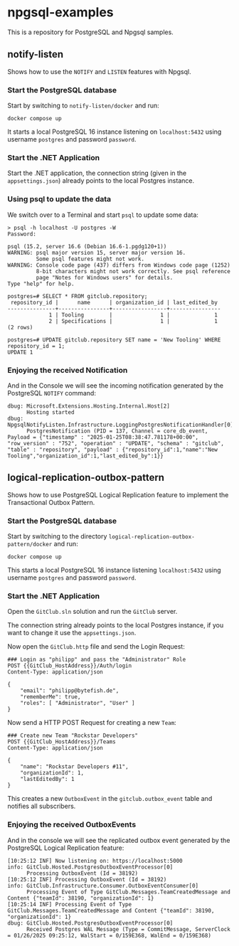 # npgsql-examples #

This is a repository for PostgreSQL and Npgsql samples.

## notify-listen ##

Shows how to use the `NOTIFY` and `LISTEN` features with Npgsql.

### Start the PostgreSQL database ###
 
Start by switching to `notify-listen/docker` and run:

```
docker compose up
```

It starts a local PostgreSQL 16 instance listening on `localhost:5432` using username `postgres` and password `password`.

### Start the .NET Application ###

Start the .NET application, the connection string (given in the `appsettings.json`) already points to the local Postgres instance.

### Using psql to update the data ###

We switch over to a Terminal and start `psql` to update some data:

```
> psql -h localhost -U postgres -W
Password:

psql (15.2, server 16.6 (Debian 16.6-1.pgdg120+1))
WARNING: psql major version 15, server major version 16.
         Some psql features might not work.
WARNING: Console code page (437) differs from Windows code page (1252)
         8-bit characters might not work correctly. See psql reference
         page "Notes for Windows users" for details.
Type "help" for help.

postgres=# SELECT * FROM gitclub.repository;
 repository_id |      name      | organization_id | last_edited_by
---------------+----------------+-----------------+----------------
             1 | Tooling        |               1 |              1
             2 | Specifications |               1 |              1
(2 rows)

postgres=# UPDATE gitclub.repository SET name = 'New Tooling' WHERE repository_id = 1;
UPDATE 1
```

### Enjoying the received Notification ###

And in the Console we will see the incoming notification generated by the PostgreSQL `NOTIFY` command:

```
dbug: Microsoft.Extensions.Hosting.Internal.Host[2]
      Hosting started
dbug: NpgsqlNotifyListen.Infrastructure.LoggingPostgresNotificationHandler[0]
      PostgresNotification (PID = 137, Channel = core_db_event, Payload = {"timestamp" : "2025-01-25T08:38:47.781178+00:00", "row_version" : "752", "operation" : "UPDATE", "schema" : "gitclub", "table" : "repository", "payload" : {"repository_id":1,"name":"New Tooling","organization_id":1,"last_edited_by":1}}
```

## logical-replication-outbox-pattern ##

Shows how to use PostgreSQL Logical Replication feature to implement the Transactional Outbox Pattern.

### Start the PostgreSQL database ###
 
Start by switching to the directory `logical-replication-outbox-pattern/docker` and run:

```
docker compose up
```

This starts a local PostgreSQL 16 instance listening `localhost:5432` using username `postgres` and password `password`.

### Start the .NET Application ###

Open the `GitClub.sln` solution and run the `GitClub` server. 

The connection string already points to the local Postgres instance, if you want to change it use the `appsettings.json`.

Now open the `GitClub.http` file and send the Login Request:

```
### Login as "philipp" and pass the "Administrator" Role
POST {{GitClub_HostAddress}}/Auth/login
Content-Type: application/json

{
    "email": "philipp@bytefish.de",
    "rememberMe": true,
    "roles": [ "Administrator", "User" ]
}
```

Now send a HTTP POST Request for creating a new `Team`:

```
### Create new Team "Rockstar Developers"
POST {{GitClub_HostAddress}}/Teams
Content-Type: application/json

{
    "name": "Rockstar Developers #11",
    "organizationId": 1,
    "lastEditedBy": 1
}
```

This creates a new `OutboxEvent` in the `gitclub.outbox_event` table and notifies all subscribers.

### Enjoying the received OutboxEvents ###

And in the console we will see the replicated outbox event generated by the PostgreSQL Logical Replication feature:

```
[10:25:12 INF] Now listening on: https://localhost:5000
info: GitClub.Hosted.PostgresOutboxEventProcessor[0]
      Processing OutboxEvent (Id = 38192)
[10:25:12 INF] Processing OutboxEvent (Id = 38192)
info: GitClub.Infrastructure.Consumer.OutboxEventConsumer[0]
      Processing Event of Type GitClub.Messages.TeamCreatedMessage and Content {"teamId": 38190, "organizationId": 1}
[10:25:14 INF] Processing Event of Type GitClub.Messages.TeamCreatedMessage and Content {"teamId": 38190, "organizationId": 1}
dbug: GitClub.Hosted.PostgresOutboxEventProcessor[0]
      Received Postgres WAL Message (Type = CommitMessage, ServerClock = 01/26/2025 09:25:12, WalStart = 0/159E368, WalEnd = 0/159E368)
```